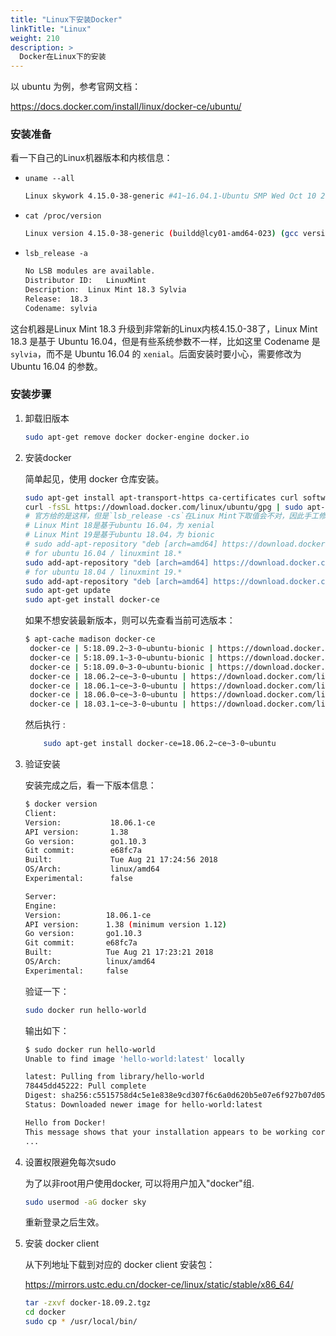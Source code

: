 ```yaml
---
title: "Linux下安装Docker"
linkTitle: "Linux"
weight: 210
description: >
  Docker在Linux下的安装
---
```



以 ubuntu 为例，参考官网文档：

https://docs.docker.com/install/linux/docker-ce/ubuntu/

### 安装准备

看一下自己的Linux机器版本和内核信息：

- `uname --all`

	```bash
	Linux skywork 4.15.0-38-generic #41~16.04.1-Ubuntu SMP Wed Oct 10 20:16:04 UTC 2018 x86_64 x86_64 x86_64 GNU/Linux
	```

- `cat /proc/version`

	```bash
	Linux version 4.15.0-38-generic (buildd@lcy01-amd64-023) (gcc version 5.4.0 20160609 (Ubuntu 5.4.0-6ubuntu1~16.04.10)) #41~16.04.1-Ubuntu SMP Wed Oct 10 20:16:04 UTC 2018
	```

- `lsb_release -a`

	```bash
  No LSB modules are available.
  Distributor ID:	LinuxMint
  Description:	Linux Mint 18.3 Sylvia
  Release:	18.3
  Codename:	sylvia
	```

这台机器是Linux Mint 18.3 升级到非常新的Linux内核4.15.0-38了，Linux Mint 18.3 是基于 Ubuntu 16.04，但是有些系统参数不一样，比如这里 Codename 是 `sylvia`，而不是 Ubuntu 16.04 的 `xenial`。后面安装时要小心，需要修改为 Ubuntu 16.04 的参数。

### 安装步骤

1. 卸载旧版本

    ```bash
    sudo apt-get remove docker docker-engine docker.io
    ```

2. 安装docker

    简单起见，使用 docker 仓库安装。

    ```bash
    sudo apt-get install apt-transport-https ca-certificates curl software-properties-common
    curl -fsSL https://download.docker.com/linux/ubuntu/gpg | sudo apt-key add -
    # 官方给的是这样，但是`lsb_release -cs`在Linux Mint下取值会不对，因此手工修改
    # Linux Mint 18是基于ubuntu 16.04，为 xenial
    # Linux Mint 19是基于ubuntu 18.04，为 bionic
    # sudo add-apt-repository "deb [arch=amd64] https://download.docker.com/linux/ubuntu $(lsb_release -cs) stable"
    # for ubuntu 16.04 / linuxmint 18.*
    sudo add-apt-repository "deb [arch=amd64] https://download.docker.com/linux/ubuntu xenial stable"
    # for ubuntu 18.04 / linuxmint 19.*
    sudo add-apt-repository "deb [arch=amd64] https://download.docker.com/linux/ubuntu bionic stable"
    sudo apt-get update
    sudo apt-get install docker-ce
    ```

    如果不想安装最新版本，则可以先查看当前可选版本：

    ```bash
    $ apt-cache madison docker-ce
     docker-ce | 5:18.09.2~3-0~ubuntu-bionic | https://download.docker.com/linux/ubuntu bionic/stable amd64 Packages
     docker-ce | 5:18.09.1~3-0~ubuntu-bionic | https://download.docker.com/linux/ubuntu bionic/stable amd64 Packages
     docker-ce | 5:18.09.0~3-0~ubuntu-bionic | https://download.docker.com/linux/ubuntu bionic/stable amd64 Packages
     docker-ce | 18.06.2~ce~3-0~ubuntu | https://download.docker.com/linux/ubuntu bionic/stable amd64 Packages
     docker-ce | 18.06.1~ce~3-0~ubuntu | https://download.docker.com/linux/ubuntu bionic/stable amd64 Packages
     docker-ce | 18.06.0~ce~3-0~ubuntu | https://download.docker.com/linux/ubuntu bionic/stable amd64 Packages
     docker-ce | 18.03.1~ce~3-0~ubuntu | https://download.docker.com/linux/ubuntu bionic/stable amd64 Packages
    ```
	
	然后执行 :
	
	```bash
	    sudo apt-get install docker-ce=18.06.2~ce~3-0~ubuntu
	```

3. 验证安装

    安装完成之后，看一下版本信息：

    ```bash
    $ docker version
    Client:
    Version:           18.06.1-ce
    API version:       1.38
    Go version:        go1.10.3
    Git commit:        e68fc7a
    Built:             Tue Aug 21 17:24:56 2018
    OS/Arch:           linux/amd64
    Experimental:      false

    Server:
    Engine:
    Version:          18.06.1-ce
    API version:      1.38 (minimum version 1.12)
    Go version:       go1.10.3
    Git commit:       e68fc7a
    Built:            Tue Aug 21 17:23:21 2018
    OS/Arch:          linux/amd64
    Experimental:     false

    ```

    验证一下：

    ```bash
    sudo docker run hello-world
    ```

    输出如下：

    ```bash
    $ sudo docker run hello-world
    Unable to find image 'hello-world:latest' locally

    latest: Pulling from library/hello-world
    78445dd45222: Pull complete
    Digest: sha256:c5515758d4c5e1e838e9cd307f6c6a0d620b5e07e6f927b07d05f6d12a1ac8d7
    Status: Downloaded newer image for hello-world:latest

    Hello from Docker!
    This message shows that your installation appears to be working correctly.
    ...
    ```

4. 设置权限避免每次sudo

    为了以非root用户使用docker, 可以将用户加入"docker"组.

    ```bash
    sudo usermod -aG docker sky
    ```

	重新登录之后生效。

5. 安装 docker client

	从下列地址下载到对应的 docker client 安装包：

	https://mirrors.ustc.edu.cn/docker-ce/linux/static/stable/x86_64/

	```bash
	tar -zxvf docker-18.09.2.tgz
	cd docker
	sudo cp * /usr/local/bin/
	```

	